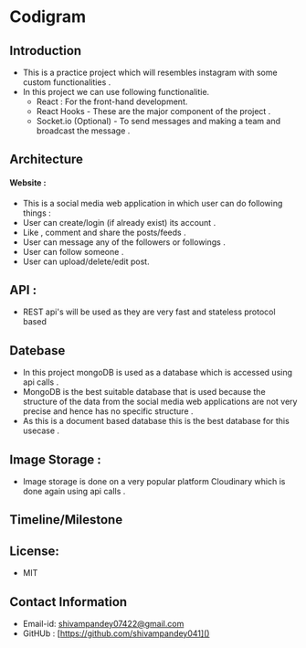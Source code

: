 # Codigram
## Introduction
* This is a practice project which will resembles instagram with some custom functionalities .
* In this project we can use following  functionalitie.
   * React : For the front-hand development.
   * React Hooks - These are the major component of the project .
   * Socket.io (Optional) - To send messages and making a team and broadcast the message .
## Architecture
#### Website :

* This is a social media web application in which user can do following things :
* User can create/login (if already exist) its account .
* Like , comment and share the posts/feeds .
* User can message any of the followers or followings .
* User can follow someone .
* User can upload/delete/edit post.


## API :
* REST api's will be used as they are very fast and stateless protocol based
## Datebase
* In this project mongoDB is used as a database which is accessed using api calls .
* MongoDB is the best suitable database that is used because the structure of the data from the social media web applications are not very precise and hence has no specific structure .
* As this is a document based database this is the best database for this usecase .
## Image Storage :
* Image storage is done on a very popular platform Cloudinary which is done again using api calls .
## Timeline/Milestone

## License:
* MIT
## Contact Information
* Email-id: [shivampandey07422@gmail.com]()
* GitHUb : [https://github.com/shivampandey041]()

    
